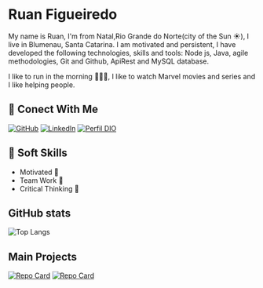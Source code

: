 
# Ruan Figueiredo


My name is Ruan, I'm from Natal,Rio Grande do Norte(city ​​of the Sun ☀️), I live in Blumenau, Santa Catarina. I am motivated and persistent, I have developed the following technologies, skills and tools: Node js, Java, agile methodologies, Git and Github, ApiRest and MySQL database.

I like to run in the morning 🏃🏼‍♂️, I like to watch Marvel movies and series and I like helping people.


## 🔗 Conect With Me

[![GitHub](https://img.shields.io/badge/GitHub-000?style=for-the-badge&logo=github&logoColor=30A3DC)](https://github.com/RuanFigueiredo)
[![LinkedIn](https://img.shields.io/badge/-LinkedIn-000?style=for-the-badge&logo=linkedin&logoColor=30A3DC)](https://www.linkedin.com/in/ruan-silva-figueiredo/)
[![Perfil DIO](https://img.shields.io/badge/-Meu%20Perfil%20na%20DIO-30A3DC?style=for-the-badge)](https://web.dio.me/users/ruan_figueiredo67)




## 🧠 Soft Skills

<ul>
<li>Motivated 🎯</li>
<li>Team Work 🤝 </li>
<li>Critical Thinking 🧠</li>
</ul>

## GitHub stats


![Top Langs](https://github-readme-stats-git-masterrstaa-rickstaa.vercel.app/api/top-langs/?username=RuanFigueiredo&layout=compact&bg_color=000&border_color=30A3DC&title_color=E94D5F&text_color=FFF)




## Main Projects

[![Repo Card](https://github-readme-stats.vercel.app/api/pin/?username=RuanFigueiredo&repo=calculadora&bg_color=000&border_color=30A3DC&show_icons=true&icon_color=30A3DC&title_color=E94D5F&text_color=FFF)](https://github.com/RuanFigueiredo/calculadora)
[![Repo Card](https://github-readme-stats.vercel.app/api/pin/?username=RuanFigueiredo&repo=ApiRest&bg_color=000&border_color=30A3DC&show_icons=true&icon_color=30A3DC&title_color=E94D5F&text_color=FFF)](https://github.com/RuanFigueiredo/ApiRest)






